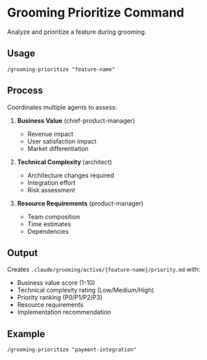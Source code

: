 # Grooming Prioritize Command

Analyze and prioritize a feature during grooming.

## Usage
```
/grooming-prioritize "feature-name"
```

## Process

Coordinates multiple agents to assess:
1. **Business Value** (chief-product-manager)
   - Revenue impact
   - User satisfaction impact
   - Market differentiation

2. **Technical Complexity** (architect)
   - Architecture changes required
   - Integration effort
   - Risk assessment

3. **Resource Requirements** (product-manager)
   - Team composition
   - Time estimates
   - Dependencies

## Output

Creates `.claude/grooming/active/{feature-name}/priority.md` with:
- Business value score (1-10)
- Technical complexity rating (Low/Medium/High)
- Priority ranking (P0/P1/P2/P3)
- Resource requirements
- Implementation recommendation

## Example
```
/grooming-prioritize "payment-integration"
```